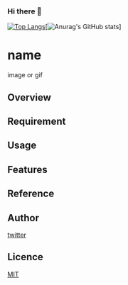### Hi there 👋

[![Top Langs](https://github-readme-stats.vercel.app/api/top-langs/?username=okomemokox2&layout=compact
)](https://github.com/anuraghazra/github-readme-stats)[![Anurag's GitHub stats](https://github-readme-stats.vercel.app/api?username=okomemokox2)]

# name

image or gif

## Overview

## Requirement

## Usage

## Features

## Reference

## Author

[twitter](https://twitter.com/Kotabrog)

## Licence

[MIT](https://......)
